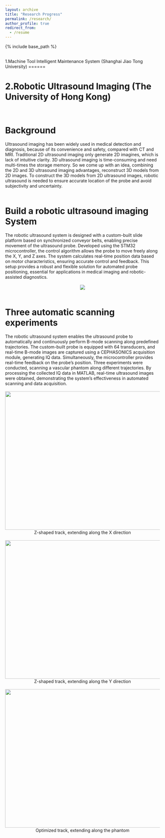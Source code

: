 ```yaml
---
layout: archive
title: "Research Progress"
permalink: /research/
author_profile: true
redirect_from:
  - /resume
---
```


{% include base_path %}

<br/>
1.Machine Tool Intelligent Maintenance System (Shanghai Jiao Tong University)
======
<br/>

2.Robotic Ultrasound Imaging (The University of Hong Kong)
======
<br/>

Background
======
<div class="justify-text">Ultrasound imaging has been widely used in medical detection and diagnosis, because of its convenience and safety, compared with CT and MRI. Traditional 2D ultrasound imaging only generate 2D imagines, which is lack of intuitive clarity. 3D ultrasound imaging is time-consuming and need multi-times the storage memory. So we come up with an idea, combining the 2D and 3D ultrasound imaging advantages, reconstruct 3D models from 2D images. To construct the 3D models from 2D ultrasound images, robotic ultrasound is needed to ensure accurate location of the probe and avoid subjectivity and uncertainty.</div>
<br/>

Build a robotic ultrasound imaging System
======
<div class="justify-text">The robotic ultrasound system is designed with a custom-built slide platform based on synchronized conveyor belts, enabling precise movement of the ultrasound probe. Developed using the STM32 microcontroller, the control algorithm allows the probe to move freely along the X, Y, and Z axes. The system calculates real-time position data based on motor characteristics, ensuring accurate control and feedback. This setup provides a robust and flexible solution for automated probe positioning, essential for applications in medical imaging and robotic-assisted diagnostics.</div>
<br/>
<center><img src="https://jinyihan1001.github.io/jinyihan.github.io/images/system.png" width = "" height = ""></center>
<br/>

Three automatic scanning experiments
======
<div class="justify-text">The robotic ultrasound system enables the ultrasound probe to automatically and continuously perform B-mode scanning along predefined trajectories. The custom-built probe is equipped with 64 transducers, and real-time B-mode images are captured using a CEPHASONICS acquisition module, generating IQ data. Simultaneously, the microcontroller provides real-time feedback on the probe’s position. Three experiments were conducted, scanning a vascular phantom along different trajectories. By processing the collected IQ data in MATLAB, real-time ultrasound images were obtained, demonstrating the system’s effectiveness in automated scanning and data acquisition.</div>
<br/>
<center><img src="https://jinyihan1001.github.io/jinyihan.github.io/images/scan-exper1.gif" width = "1000" height = "450"></center>
<center>Z-shaped track, extending along the X direction</center>
<br/>
<center><img src="https://jinyihan1001.github.io/jinyihan.github.io/images/scan-exper2.gif" width = "1000" height = "450"></center>
<center>Z-shaped track, extending along the Y direction</center>
<br/>
<center><img src="https://jinyihan1001.github.io/jinyihan.github.io/images/scan-exper3.gif" width = "1000" height = "450"></center>
<center>Optimized track, extending along the phantom</center>
